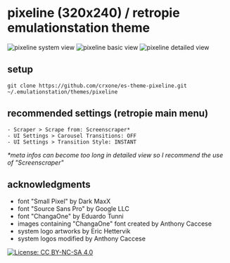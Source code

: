 # pixeline (320x240) / retropie emulationstation theme

![pixeline system view](https://github.com/crxone/es-theme-pixeline/blob/master/_inc/preview/system.png?raw=true) ![pixeline basic view](https://github.com/crxone/es-theme-pixeline/blob/master/_inc/preview/basic.png?raw=true) ![pixeline detailed view](https://github.com/crxone/es-theme-pixeline/blob/master/_inc/preview/detailed.png?raw=true)

## setup
```
git clone https://github.com/crxone/es-theme-pixeline.git ~/.emulationstation/themes/pixeline
```
## recommended settings (retropie main menu)
```
- Scraper > Scrape from: Screenscraper*
- UI Settings > Carousel Transitions: OFF
- UI Settings > Transition Style: INSTANT
```
*\*meta infos can become too long in detailed view so I recommend the use of "Screenscraper"*
## acknowledgments
- font "Small Pixel" by Dark MaxX
- font "Source Sans Pro" by Google LLC
- font "ChangaOne" by Eduardo Tunni
- images containing "ChangaOne" font created by Anthony Caccese
- system logo artworks by Eric Hettervik
- system logos modified by Anthony Caccese

[![License: CC BY-NC-SA 4.0](https://img.shields.io/badge/license-CC/BY--NC--SA-yellow.svg?style=for-the-badge)](https://creativecommons.org/licenses/by-nc-sa/4.0/)

